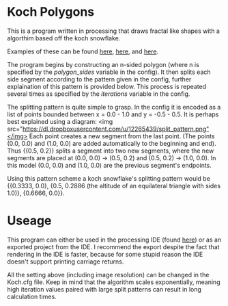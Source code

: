 Koch Polygons
================

This is a program written in processing that draws fractal like shapes with a algorthim based off the koch snowflake.

Examples of these can be found <a href="http://carbonbasedartform.tumblr.com/post/86906931928/docker-poly-3-fold-tools-processing">here</a>, <a href="http://carbonbasedartform.tumblr.com/post/77494679896/bounded-omni-gon-n2-medium-digital-tools">here</a>, and <a href="http://carbonbasedartform.tumblr.com/post/77452702375/bounded-omni-gon-n1-medium-digital-tools">here</a>.

The program begins by constructing an n-sided polygon (where n is specified by the *polygon_sides* variable in the config). It then splits each side segment according to the pattern given in the config, further explaination of this pattern is provided below. This process is repeated several times as specified by the *iterations* variable in the config.

The splitting pattern is quite simple to grasp. In the config it is encoded as a list of points bounded between x = 0.0 - 1.0 and y = -0.5 - 0.5. It is perhaps best explained using a diagram:
<img src="https://dl.dropboxusercontent.com/u/12265439/split_pattern.png"</img>
Each point creates a new segment from the last point. (The points (0.0, 0.0) and (1.0, 0.0) are added automatically to the beginning and end). Thus {{0.5, 0.2}} splits a segment into two new segments, where the new segments are placed at (0.0, 0.0) -> (0.5, 0.2) and (0.5, 0.2) -> (1.0, 0.0). In this model (0.0, 0.0) and (1.0, 0.0) are the previous segment's endpoints.

Using this pattern scheme a koch snowflake's splitting pattern would be {{0.3333, 0.0}, {0.5, 0.2886 (the altitude of an equilateral triangle with sides 1.0)}, {0.6666, 0.0}}.

Useage
=================

This program can either be used in the processing IDE (found <a href="https://www.processing.org/download/">here</a>) or as an exported project from the IDE. I recommend the export despite the fact that rendering in the IDE is faster, because for some stupid reason the IDE doesn't support printing carriage returns.

All the setting above (including image resolution) can be changed in the Koch.cfg file. Keep in mind that the algorithm scales exponentially, meaning high iteration values paired with large split patterns can result in long calculation times.